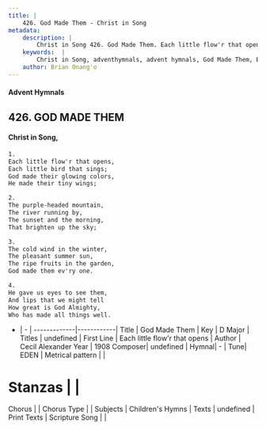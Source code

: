 ```yaml
---
title: |
    426. God Made Them - Christ in Song
metadata:
    description: |
        Christ in Song 426. God Made Them. Each little flow'r that opens, Each little bird that sings; God made their glowing colors, He made their tiny wings;
    keywords:  |
        Christ in Song, adventhymnals, advent hymnals, God Made Them, Each little flow'r that opens. 
    author: Brian Onang'o
---
```


#### Advent Hymnals
## 426. GOD MADE THEM
####  Christ in Song,

```txt
1.
Each little flow'r that opens,
Each little bird that sings;
God made their glowing colors,
He made their tiny wings;

2.
The purple-headed mountain,
The river running by,
The sunset and the morning,
That brighten up the sky;

3.
The cold wind in the winter,
The pleasant summer sun,
The ripe fruits in the garden,
God made them ev'ry one.

4.
He gave us eyes to see them,
And lips that we might tell
How great is God Almighty,
Who has made all things well.

```

- |   -  |
-------------|------------|
Title | God Made Them |
Key | D Major |
Titles | undefined |
First Line | Each little flow'r that opens |
Author | Cecil Alexander
Year | 1908
Composer| undefined |
Hymnal|  - |
Tune| EDEN |
Metrical pattern | |
# Stanzas |  |
Chorus |  |
Chorus Type |  |
Subjects | Children's Hymns |
Texts | undefined |
Print Texts | 
Scripture Song |  |
    
